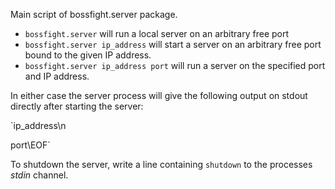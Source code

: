 Main script of bossfight.server package.

- `bossfight.server` will run a local server on an arbitrary free port
- `bossfight.server ip_address` will start a server on an arbitrary free port
bound to the given IP address.
- `bossfight.server ip_address port` will run a server on the specified port
and IP address.

In either case the server process will give the following output on stdout
directly after starting the server:

`ip_address\\n

port\\EOF`

To shutdown the server, write a line containing `shutdown` to the processes
*stdin* channel.